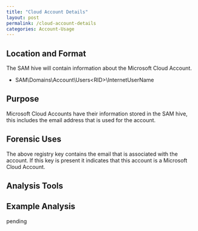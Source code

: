 ```yaml
---
title: "Cloud Account Details"
layout: post
permalink: /cloud-account-details
categories: Account-Usage
---
```

## Location and Format

The SAM hive will contain information about the Microsoft Cloud Account.

- SAM\Domains\Account\Users\<RID>\InternetUserName

## Purpose

Microsoft Cloud Accounts have their information stored in the SAM hive, this includes the email address that is used for the account.

## Forensic Uses

The above registry key contains the email that is associated with the account. If this key is present it indicates that this account is a Microsoft Cloud Account.

## Analysis Tools 



## Example Analysis

pending